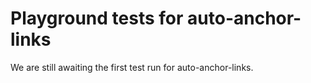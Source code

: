 # Playground tests for auto-anchor-links
We are still awaiting the first test run for auto-anchor-links.
